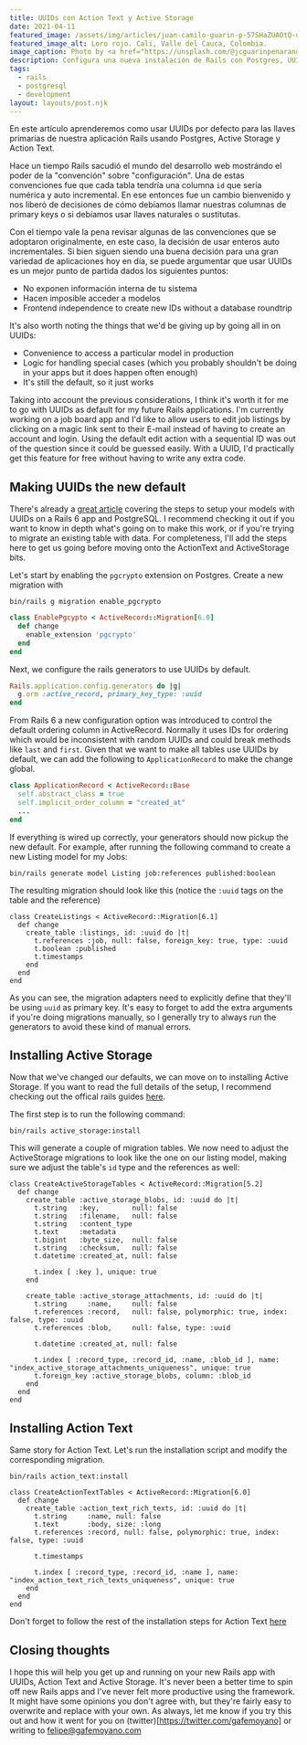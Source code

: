 ```yaml
---
title: UUIDs con Action Text y Active Storage
date: 2021-04-11
featured_image: /assets/img/articles/juan-camilo-guarin-p-57SHaZUAOtQ-unsplash.jpg
featured_image_alt: Loro rojo. Cali, Valle del Cauca, Colombia.
image_caption: Photo by <a href="https://unsplash.com/@jcguarinpenaranda?utm_source=unsplash&utm_medium=referral&utm_content=creditCopyText">Juan Camilo Guarin P</a> on <a href="https://unsplash.com/s/photos/colombia?utm_source=unsplash&utm_medium=referral&utm_content=creditCopyText">Unsplash</a>
description: Configura una nueva instalación de Rails con Postgres, UUIDs, Active Storage y Action Text.
tags:
  - rails
  - postgresql
  - development
layout: layouts/post.njk
---
```


En este artículo aprenderemos como usar UUIDs por defecto para las llaves primarias de nuestra aplicación Rails usando Postgres, Active Storage y Action Text.

Hace un tiempo Rails sacudió el mundo del desarrollo web mostrándo el poder de la "convención" sobre "configuración". Una de estas convenciones fue que cada tabla tendría una columna `id` que sería numérica y auto incremental. En ese entonces fue un cambio bienvenido y nos liberó de decisiones de cómo debíamos llamar nuestras columnas de primary keys o si debíamos usar llaves naturales o sustitutas.

Con el tiempo vale la pena revisar algunas de las convenciones que se adoptaron originalmente, en este caso, la decisión de usar enteros auto incrementales. Si bien siguen siendo una buena decisión para una gran variedad de aplicaciones hoy en día, se puede argumentar que usar UUIDs es un mejor punto de partida dados los siguientes puntos:

- No exponen información interna de tu sistema
- Hacen imposible acceder a modelos
- Frontend independence to create new IDs without a database roundtrip

It's also worth noting the things that we'd be giving up by going all in on UUIDs:

- Convenience to access a particular model in production
- Logic for handling special cases (which you probably shouldn't be doing in your apps but it does happen often enough)
- It's still the default, so it just works

Taking into account the previous considerations, I think it's worth it for me to go with UUIDs as default for my future Rails applications. I'm currently working on a job board app and I'd like to allow users to edit job listings by clicking on a magic link sent to their E-mail instead of having to create an account and login. Using the default edit action with a sequential ID was out of the question since it could be guessed easily. With a UUID, I'd practically get this feature for free without having to write any extra code.

## Making UUIDs the new default

There's already a [great article](https://pawelurbanek.com/uuid-order-rails) covering the steps to setup your models with UUIDs on a Rails 6 app and PostgreSQL. I recommend checking it out if you want to know in depth what's going on to make this work, or if you're trying to migrate an existing table with data. For completeness, I'll add the steps here to get us going before moving onto the ActionText and ActiveStorage bits.

Let's start by enabling the `pgcrypto` extension on Postgres. Create a new migration with

```shell
bin/rails g migration enable_pgcrypto
```

```ruby
class EnablePgcypto < ActiveRecord::Migration[6.0]
  def change
    enable_extension 'pgcrypto'
  end
end
```

Next, we configure the rails generators to use UUIDs by default.

```ruby
Rails.application.config.generators do |g|
  g.orm :active_record, primary_key_type: :uuid
end
```

From Rails 6 a new configuration option was introduced to control the default ordering column in ActiveRecord. Normally it uses IDs for ordering which would be inconsistent with random UUIDs and could break methods like `last` and `first`. Given that we want to make all tables use UUIDs by default, we can add the following to `ApplicationRecord` to make the change global.

```ruby
class ApplicationRecord < ActiveRecord::Base
  self.abstract_class = true
  self.implicit_order_column = "created_at"
  ...
end
```

If everything is wired up correctly, your generators should now pickup the new default. For example, after running the following command to create a new Listing model for my Jobs:

```shell
bin/rails generate model Listing job:references published:boolean
```

The resulting migration should look like this (notice the `:uuid` tags on the table and the reference)

```ruby/3
class CreateListings < ActiveRecord::Migration[6.1]
  def change
    create_table :listings, id: :uuid do |t|
      t.references :job, null: false, foreign_key: true, type: :uuid
      t.boolean :published
      t.timestamps
    end
  end
end
```

As you can see, the migration adapters need to explicitly define that they'll be using `uuid` as primary key. It's easy to forget to add the extra arguments if you're doing migrations manually, so I generally try to always run the generators to avoid these kind of manual errors.

## Installing Active Storage

Now that we've changed our defaults, we can move on to installing Active Storage. If you want to read the full details of the setup, I recommend checking out the offical rails guides [here](https://edgeguides.rubyonrails.org/active_storage_overview.html).

The first step is to run the following command:

```shell
bin/rails active_storage:install
```

This will generate a couple of migration tables. We now need to adjust the ActiveStorage migrations to look like the one on our listing model, making sure we adjust the table's `id` type and the references as well:

```ruby/3,15,18,19
class CreateActiveStorageTables < ActiveRecord::Migration[5.2]
  def change
    create_table :active_storage_blobs, id: :uuid do |t|
      t.string   :key,        null: false
      t.string   :filename,   null: false
      t.string   :content_type
      t.text     :metadata
      t.bigint   :byte_size,  null: false
      t.string   :checksum,   null: false
      t.datetime :created_at, null: false

      t.index [ :key ], unique: true
    end

    create_table :active_storage_attachments, id: :uuid do |t|
      t.string     :name,     null: false
      t.references :record,   null: false, polymorphic: true, index: false, type: :uuid
      t.references :blob,     null: false, type: :uuid

      t.datetime :created_at, null: false

      t.index [ :record_type, :record_id, :name, :blob_id ], name: "index_active_storage_attachments_uniqueness", unique: true
      t.foreign_key :active_storage_blobs, column: :blob_id
    end
  end
end
```

## Installing Action Text

Same story for Action Text. Let's run the installation script and modify the corresponding migration.

```shell
bin/rails action_text:install
```

```ruby/5,6
class CreateActionTextTables < ActiveRecord::Migration[6.0]
  def change
    create_table :action_text_rich_texts, id: :uuid do |t|
      t.string     :name, null: false
      t.text       :body, size: :long
      t.references :record, null: false, polymorphic: true, index: false, type: :uuid

      t.timestamps

      t.index [ :record_type, :record_id, :name ], name: "index_action_text_rich_texts_uniqueness", unique: true
    end
  end
end
```

Don't forget to follow the rest of the installation steps for Action Text [here](https://edgeguides.rubyonrails.org/action_text_overview.html#installation)

## Closing thoughts

I hope this will help you get up and running on your new Rails app with UUIDs, Action Text and Active Storage. It's never been a better time to spin off new Rails apps and I've never felt more productive using the framework. It might have some opinions you don't agree with, but they're fairly easy to overwrite and replace with your own. As always, let me know if you try this out and how it went for you on (twitter)[https://twitter.com/gafemoyano] or writing to [felipe@gafemoyano.com](mailto:felipe@gafemoyano.com)
